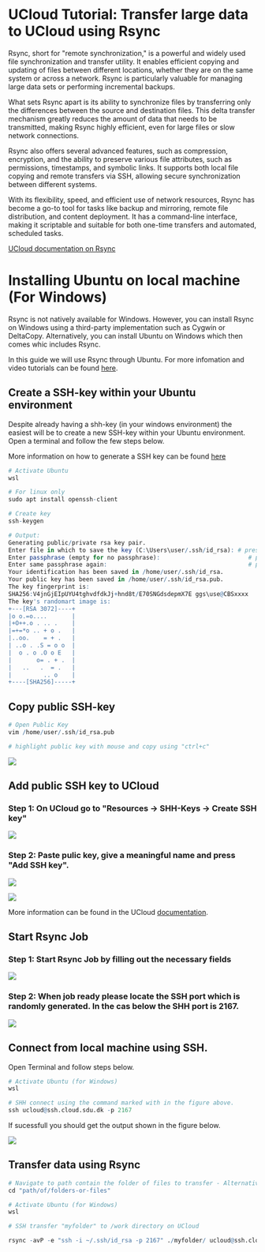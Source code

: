 # UCloud Tutorial: Transfer large data to UCloud using Rsync

Rsync, short for "remote synchronization," is a powerful and widely used file synchronization and transfer utility. It enables efficient copying and updating of files between different locations, whether they are on the same system or across a network. Rsync is particularly valuable for managing large data sets or performing incremental backups.

What sets Rsync apart is its ability to synchronize files by transferring only the differences between the source and destination files. This delta transfer mechanism greatly reduces the amount of data that needs to be transmitted, making Rsync highly efficient, even for large files or slow network connections.

Rsync also offers several advanced features, such as compression, encryption, and the ability to preserve various file attributes, such as permissions, timestamps, and symbolic links. It supports both local file copying and remote transfers via SSH, allowing secure synchronization between different systems.

With its flexibility, speed, and efficient use of network resources, Rsync has become a go-to tool for tasks like backup and mirroring, remote file distribution, and content deployment. It has a command-line interface, making it scriptable and suitable for both one-time transfers and automated, scheduled tasks.




[UCloud documentation on Rsync](https://docs.cloud.sdu.dk/Apps/rsync.html)

# Installing Ubuntu on local machine (For Windows)

Rsync is not natively available for Windows. However, you can install Rsync on Windows using a third-party implementation such as Cygwin or DeltaCopy. Alternatively, you can install Ubuntu on Windows which then comes whic includes Rsync.

In this guide we will use Rsync through Ubuntu. For more infomation and video tutorials can be found [here](https://www.google.com/search?client=firefox-b-d&q=install+rsync+on+windows#fpstate=ive&vld=cid:da30000b,vid:qJN9mb8fjDM).


## Create a SSH-key within your Ubuntu environment

Despite already having a shh-key (in your windows environment) the easiest will be to create a new SSH-key within your Ubuntu environment. Open a terminal and follow the few steps below.

More information on how to generate a SSH key can be found [here](/Tutorials/VMs/shh/)



```R
# Activate Ubuntu 
wsl

# For linux only 
sudo apt install openssh-client

# Create key
ssh-keygen

# Output: 
Generating public/private rsa key pair.
Enter file in which to save the key (C:\Users\user/.ssh/id_rsa): # press enter
Enter passphrase (empty for no passphrase):                         # press enter
Enter same passphrase again:                                        # press enter
Your identification has been saved in /home/user/.ssh/id_rsa.
Your public key has been saved in /home/user/.ssh/id_rsa.pub.
The key fingerprint is:
SHA256:V4jnGjEIpUYU4tghvdfdkJj+hnd8t/E70SNGdsdepmX7E ggs\use@CBSxxxx
The key's randomart image is:
+---[RSA 3072]----+
|o o.=o....       |
|+O++.o . .. .    |
|=+=*o .. + o .   |
|..oo.    = + .   |
| ..o . .S = o o  |
|  o . o .O o E   |
|       o= . + .  |
|   ..   .  = .   |
|         .. o    |
+----[SHA256]-----+


```

## Copy public SSH-key


```R
# Open Public Key
vim /home/user/.ssh/id_rsa.pub

# highlight public key with mouse and copy using "ctrl+c"
```

![](/Tutorials/Sync/image1.PNG)

## Add public SSH key to UCloud

### Step 1: On UCloud go to "Resources -> SHH-Keys -> Create SSH key" 

![](/Tutorials/Sync/image2.PNG)

### Step 2: Paste pulic key, give a meaningful name and press "Add SSH key". 

![](/Tutorials/Sync/image3.PNG)


![](/Tutorials/Sync/image4.PNG)


More information can be found in the UCloud [documentation](https://docs.cloud.sdu.dk/Apps/general_settings.html#configure-ssh-access).


## Start Rsync Job

### Step 1: Start Rsync Job by filling out the necessary fields

![](/Tutorials/Sync/image5.PNG)

### Step 2: When job ready please locate the SSH port which is randomly generated. In the cas below the SHH port is 2167.

![](/Tutorials/Sync/image6.PNG)

## Connect from local machine using SSH.

Open Terminal and follow steps below.


```R
# Activate Ubuntu (for Windows)
wsl

# SHH connect using the command marked with in the figure above.
ssh ucloud@ssh.cloud.sdu.dk -p 2167

```

If sucessfull you should get the output shown in the figure below.

![](/Tutorials/Sync/image7.PNG)

## Transfer data using Rsync


```R
# Navigate to path contain the folder of files to transfer - Alternatively you can open terminal directly in the right directory to skip step below.
cd "path/of/folders-or-files" 

# Activate Ubuntu (for Windows)
wsl

# SSH transfer "myfolder" to /work directory on UCloud 

rsync -avP -e "ssh -i ~/.ssh/id_rsa -p 2167" ./myfolder/ ucloud@ssh.cloud.sdu.dk:/work/myfolder 
```
